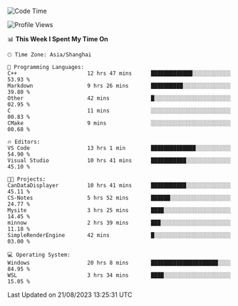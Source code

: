 <!--START_SECTION:waka-->
![Code Time](http://img.shields.io/badge/Code%20Time-1%2C181%20hrs%2037%20mins-blue)

![Profile Views](http://img.shields.io/badge/Profile%20Views-1-blue)

📊 **This Week I Spent My Time On** 

```text
🕑︎ Time Zone: Asia/Shanghai

💬 Programming Languages: 
C++                      12 hrs 47 mins      █████████████░░░░░░░░░░░░   53.93 % 
Markdown                 9 hrs 26 mins       ██████████░░░░░░░░░░░░░░░   39.80 % 
Other                    42 mins             █░░░░░░░░░░░░░░░░░░░░░░░░   02.95 % 
C                        11 mins             ░░░░░░░░░░░░░░░░░░░░░░░░░   00.83 % 
CMake                    9 mins              ░░░░░░░░░░░░░░░░░░░░░░░░░   00.68 % 

🔥 Editors: 
VS Code                  13 hrs 1 min        ██████████████░░░░░░░░░░░   54.90 % 
Visual Studio            10 hrs 41 mins      ███████████░░░░░░░░░░░░░░   45.10 % 

🐱‍💻 Projects: 
CanDataDisplayer         10 hrs 41 mins      ███████████░░░░░░░░░░░░░░   45.11 % 
CS-Notes                 5 hrs 52 mins       ██████░░░░░░░░░░░░░░░░░░░   24.77 % 
Mysite                   3 hrs 25 mins       ████░░░░░░░░░░░░░░░░░░░░░   14.45 % 
minnow                   2 hrs 39 mins       ███░░░░░░░░░░░░░░░░░░░░░░   11.18 % 
SimpleRenderEngine       42 mins             █░░░░░░░░░░░░░░░░░░░░░░░░   03.00 % 

💻 Operating System: 
Windows                  20 hrs 8 mins       █████████████████████░░░░   84.95 % 
WSL                      3 hrs 34 mins       ████░░░░░░░░░░░░░░░░░░░░░   15.05 % 
```


 Last Updated on 21/08/2023 13:25:31 UTC
<!--END_SECTION:waka-->